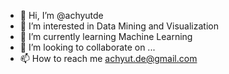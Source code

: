 - 👋 Hi, I’m @achyutde
- 👀 I’m interested in Data Mining and Visualization
- 🌱 I’m currently learning Machine Learning
- 💞️ I’m looking to collaborate on ...
- 📫 How to reach me achyut.de@gmail.com

<!---
achyutde/achyutde is a ✨ special ✨ repository because its `README.md` (this file) appears on your GitHub profile.
You can click the Preview link to take a look at your changes.
--->
